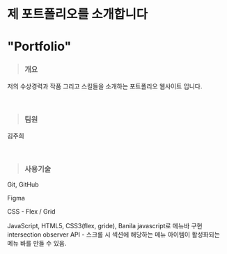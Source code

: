 <h1>제 포트폴리오를 소개합니다</h1>

<h1>"Portfolio"</h1>

<blockquote><h3>개요</h3></blockquote>
<p>저의 수상경력과 작품 그리고 스킬들을 소개하는 포트폴리오 웹사이트 입니다.</p>
<br>

<blockquote><h3>팀원</h3></blockquote>
<p>김주희</p>
<br>

<blockquote><h3>사용기술</h3></blockquote>
<p>Git, GitHub</p>
<p>Figma</p>
<p>CSS - Flex / Grid</p>
<p>JavaScript, HTML5, CSS3(flex, gride), Banila javascript로 메뉴바 구현 intersection observer API - 스크롤 시 섹션에 해당하는 메뉴 아이템이 활성화되는 메뉴 바를 만들 수 있음.</p>
<br>
